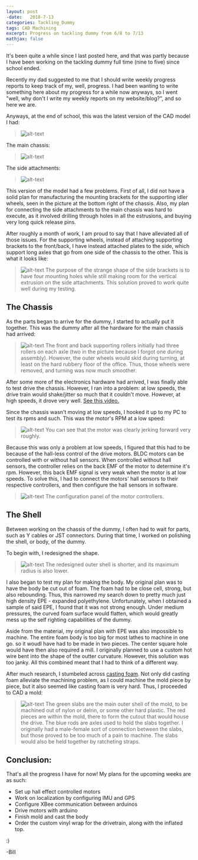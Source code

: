 ```yaml
---
layout: post
-date:   2018-7-13
categories: Tackling_Dummy
tags: CAD Machining
excerpt: Progress on tackling dummy from 6/8 to 7/13
mathjax: false
---
```


It's been quite a while since I last posted here, and that was partly because I have been working on the tackling dummy full time (nine to five) since school ended. 

Recently my dad suggested to me that I should write weekly progress reports to keep track of my, well, progress. I had been wanting to write something here about my progress for a while now anyways, so I went "well, why don't I write my weekly reports on my website/blog?", and so here we are. 

Anyways, at the end of school, this was the latest version of the CAD model I had: 
>![alt-text](https://image.ibb.co/kinLnT/2018_01_18_09_52_22_NX_11_MTD3_Asmbl_prt.png)

The main chassis:
>![alt-text](https://image.ibb.co/n5qUgo/2018_01_18_09_55_20_NX_11_MTD3_Asmbl_prt.png)

The side attachments:
>![alt-text](https://image.ibb.co/meCaMo/2018_01_18_09_55_37_NX_11_MTD3_Asmbl_prt.png)

This version of the model had a few problems. First of all, I did not have a solid plan for manufacturing the mounting brackets for the supporting idler wheels, seen in the picture at the bottom right of the chassis. Also, my plan for connecting the side attachments to the main chassis was hard to execute, as it involved drilling through holes in all the estrusions, and buying very long quick release pins.

After roughly a month of work, I am proud to say that I have alleviated all of those issues. For the supporting wheels, instead of attaching supporting brackets to the front/back, I have instead attached plates to the side, which support long axles that go from one side of the chassis to the other. This is what it looks like:
>![alt-text](https://i.imgur.com/3KWfFUe.png)
The purpose of the strange shape of the side brackets is to have four mounting holes while still making room for the vertical extrusion on the side attachments. This solution proved to work quite well during my testing.

## The Chassis

As the parts began to arrive for the dummy, I started to actually put it together. This was the dummy after all the hardware for the main chassis had arrived:

>![alt-text](https://lh3.googleusercontent.com/sDXLfZhaeV15UVADQSRgFr75OPyVKJbmhiQwKwkNK0PXsEqV9-lw8CFgTzu1Kp1nnhg6lPeIQNQxC2x5NHEcVZSzNAamTVGJBsM-bSsvXNVuLvJHuzirpzIel0dZPNE9lDdqQeWCzmwCoI_q47GuPOrcyajJJBlIz4858YLjiOS-ProJonYLIJw_HVfvVsT8GjoJo5tYjiLVNmdfdKkV0KoeUxugAjYKZCx6tr27q9EgtrFkKOpKciLgC5u3a_yHKremQsKEZ1MqRpr6lJLSpYQdPX908WHNlGqjb7AMXdDH7R5anjlXKkw-kmJT0_112nHEmTZu5T1MVC6liLw-ygNBI2MdBrH4Qyj9QeS7tUyeh4-HWFID90yvC7qdsJWD9cO0TlxQ61js4M2n9XxKy4zH5tyI3x-o9ysKVgu_KKIr6oAiq-3LHOjD3pg4DqcFLoMkhm5hVBVc0lLoMYA-38RBknqKWhwRxGx7kA_LEWMhPRAiynyyh2kWkiSvWij0Yvj_edFiug4PjNihWI3Lzur7kb0FaVsORSF1n30eYS4q6_CBdIV3_1UFmw5gFHSFRoMUR79uqnxZklkt_Qva9dIBCbKo5MRvX7NPCJY=w1286-h964-no)
The front and back supporting rollers initially had three rollers on each axle (two in the picture because I forgot one during assembly). However, the outer wheels would skid during turning, at least on the hard rubbery floor of the office. Thus, those wheels were removed, and turning was now much smoother.

After some more of the electronics hardware had arrived, I was finally able to test drive the chassis. However, I ran into a problem: at low speeds, the drive train would shake/jitter so much that it couldn't move. However, at high speeds, it drove very well. [See this video.](https://photos.app.goo.gl/9YuGBBc6BGeoNG7eA)

Since the chassis wasn't moving at low speeds, I hooked it up to my PC to test its rpms and such. This was the motor's RPM at a low speed:
>![alt-text](https://cdn.discordapp.com/attachments/434611927587487744/466075433331326986/unknown.png)
You can see that the motor was clearly jerking forward very roughly.

Because this was only a problem at low speeds, I figured that this had to be because of the hall-less control of the drive motors. BLDC motors can be controlled with or without hall sensors. When controlled without hall sensors, the controller relies on the back EMF of the motor to determine it's rpm. However, this back EMF signal is very weak when the motor is at low speeds. To solve this, I had to connect the motors' hall sensors to their respective controllers, and then configure the hall sensors in software.

>![alt-text](https://i.imgur.com/46GOQmC.png)
The configuration panel of the motor controllers.
 
## The Shell
Between working on the chassis of the dummy, I often had to wait for parts, such as Y cables or JST connectors. During that time, I worked on polishing the shell, or body, of the dummy. 

To begin with, I redesigned the shape.
>![alt-text](https://i.imgur.com/szMNbNH.png)
The redesigned outer shell is shorter, and its maximum radius is also lower. 

I also began to test my plan for making the body. My original plan was to have the body be cut out of foam. The foam had to be close cell, strong, but also rebounding. Thus, this narrowed my search down to pretty much just high density EPE - expanded polyethylene. Unfortunately, when I obtained a sample of said EPE, I found that it was not strong enough. Under medium pressures, the curved foam surface would flatten, which would greatly mess up the self righting capabilities of the dummy. 

Aside from the material, my original plan with EPE was also impossible to machine. The entire foam body is too big for most lathes to machine in one go. so it woudl have had to be made in two pieces. The center square hole would have then also required a mill. I originally planned to use a custom hot wire bent into the shape of the outter curvature. However, this solution was too janky. All this combined meant that I had to think of a different way. 

After much research, I stumbeled across [casting foam](https://www.youtube.com/watch?v=Dk1oN0y5Xiw&t=137s). Not only did casting foam alleviate the machining problem, as I could machine the mold piece by piece, but it also seemed like casting foam is very hard. Thus, I proceeded to CAD a mold:
>![alt-text](https://i.imgur.com/9dNCErd.png)
The green slabs are the main outer shell of the mold, to be machined out of nylon or delrin, or some other hard plastic. The red pieces are within the mold, there to form the cutout that would house the drive. The blue rods are axles used to hold the slabs together. I originally had a male-female sort of connection between the slabs, but those proved to be too much of a pain to machine. The slabs would also be held together by ratcheting straps.

## Conclusion:
That's all the progress I have for now! My plans for the upcoming weeks are as such:
- Set up hall effect controlled motors
- Work on localization by configuring IMU and GPS
- Configure XBee communication between arduinos
- Drive motors with arduino
- Finish mold and cast the body
- Order the custom vinyl wrap for the drivetrain, along with the inflated top.

:)

-Bill